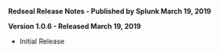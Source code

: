 **Redseal Release Notes - Published by Splunk March 19, 2019**


**Version 1.0.6 - Released March 19, 2019**

* Initial Release
